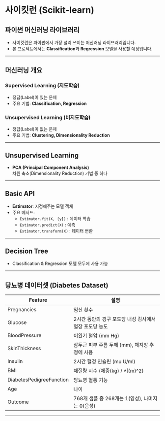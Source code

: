 # 사이킷런 (Scikit-learn)

## 파이썬 머신러닝 라이브러리
- 사이킷런은 파이썬에서 가장 널리 쓰이는 머신러닝 라이브러리입니다.  
- 본 프로젝트에서는 **Classification**과 **Regression** 모델을 사용할 예정입니다.

---

## 머신러닝 개요

### Supervised Learning (지도학습)
- 정답(Label)이 있는 문제
- 주요 기법: **Classification, Regression**

### Unsupervised Learning (비지도학습)
- 정답(Label)이 없는 문제
- 주요 기법: **Clustering, Dimensionality Reduction**

---

## Unsupervised Learning

- **PCA (Principal Component Analysis)**  
  차원 축소(Dimensionality Reduction) 기법 중 하나

---

## Basic API

- **Estimator**: 지정해주는 모델 객체
- 주요 메서드:
  - `Estimator.fit(X, [y])` : 데이터 학습
  - `Estimator.predict(X)` : 예측
  - `Estimator.transform(X)` : 데이터 변환

---

## Decision Tree

- Classification & Regression 모델 모두에 사용 가능

---

## 당뇨병 데이터셋 (Diabetes Dataset)

| Feature | 설명 |
|---------|------|
| Pregnancies | 임신 횟수 |
| Glucose | 2시간 동안의 경구 포도당 내성 검사에서 혈장 포도당 농도 |
| BloodPressure | 이완기 혈압 (mm Hg) |
| SkinThickness | 삼두근 피부 주름 두께 (mm), 체지방 추정에 사용 |
| Insulin | 2시간 혈청 인슐린 (mu U/ml) |
| BMI | 체질량 지수 (체중(kg) / 키(m)^2) |
| DiabetesPedigreeFunction | 당뇨병 혈통 기능 |
| Age | 나이 |
| Outcome | 768개 샘플 중 268개는 1(양성), 나머지는 0(음성) |

---
